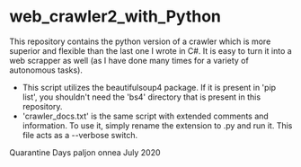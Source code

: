 # web_crawler2_with_Python
This repository contains the python version of a crawler which is more superior and flexible than the last one I wrote in C#. It is easy to turn it into a web scrapper as well (as I have done many times for a variety of autonomous tasks).

- This script utilizes the beautifulsoup4 package. If it is present in 'pip list', you shouldn't need the 'bs4' directory that is present in this repository.
- 'crawler_docs.txt' is the same script with extended comments and information. To use it, simply rename the extension to .py and run it. This file acts as a --verbose switch.

Quarantine Days
paljon onnea
July 2020
